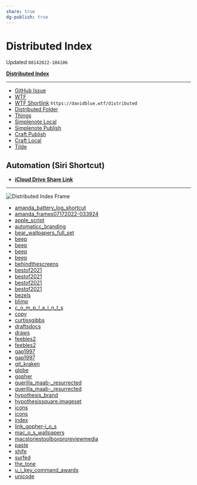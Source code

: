 ```yaml
---
share: true
dg-publish: true
---
```

# Distributed Index
Updated `08142022-104106`

[**Distributed Index**](shortcuts://run-shortcut?name=Distributed%20Index)

---

- [GitHub Issue](https://github.com/extratone/bilge/issues/330) 
- [WTF](https://davidblue.wtf/drafts/3B7930BE-07BC-4DB9-A591-4254BEE42A82.html)
- [WTF Shortlink](https://davidblue.wtf/distributed) `https://davidblue.wtf/distributed`
- [Distributed Folder](https://www.icloud.com/iclouddrive/0b7XOcnuZWTZlrPVZBegl1DWA#Distributed)
- [Things](things:///show?id=HvkLFcKxxC9x7X7LBCY3DQ)
- [Simplenote Local](simplenote://note/e879806edef84144a4caf5686be3e3c3)
- [Simplenote Publish](http://simp.ly/publish/D5T2P7)
- [Craft Publish](https://www.craft.do/s/Rjbfm6F98SkAnz)
- [Craft Local](craftdocs://open?blockId=4B2C2917-3777-4898-A392-C06FAD4F7AFF&spaceId=d64c60d3-b1ba-bda2-5e7a-5c1baae7751f)
- [Tilde](https://tilde.town/~extratone/distributed)

## Automation (Siri Shortcut)

- [**iCloud Drive Share Link**](https://www.icloud.com/shortcuts/0ca7af906a6c4ea398ed154cb7102d3f)

---

![Distributed Index Frame](https://i.snap.as/Kl9Dwq0g.png)

- [amanda_battery_log_shortcut](https://www.icloud.com/attachment/?u=https%3A%2F%2Fcvws.icloud-content.com%2FB%2FAYp6C7Flo38tKSvrQpZGyk8k-O3ZAXz4_sIoUudz5IxlQDRoF3Hlc68C%2F%24%7Bf%7D%3Fo%3DAsaP9JVMluTOEDgg6-z7CDXauF-99Ip6b26A5AkJ4y97%26v%3D1%26x%3D3%26a%3DCAogIOd_ZBWehWImz85J304lg_ECMwImAXgAMTVPY7sPX0ESbRDA_oroqTAYwI6GvLMwIgEAUgQk-O3ZWgTlc68CaiZS2Mg_Ukx7rJIldmzQJxr8ZRevyLeY1E9Cgzm2sUAuGe7y2fgVcHImrJw3rd6VBp0F68kC82gTjtoT7nbzm8Owk-psq5cXXAUmDAraZq8%26e%3D1663083579%26fl%3D%26r%3D5A2D9D2B-5CD5-4521-803A-F2CBFC844FEA-1%26k%3D%24%7Buk%7D%26ckc%3Dcom.apple.clouddocs%26ckz%3Dcom.apple.CloudDocs%26p%3D33%26s%3DowpoKrU5UB4yS5PKxNx5p8rfO98&uk=Gtp3FUWUwy4itAXpGGtzwA&f=AmandaBatteryLogShortcut.tar&sz=4399104)
- [amanda_frames07172022-033924](https://www.icloud.com/attachment/?u=https%3A%2F%2Fcvws.icloud-content.com%2FB%2FAX7aVK9Y52-MKZBy0nUg7nZ8LECCAR5TNM6fx2pNH1cZKNJAAMOnclgA%2F%24%7Bf%7D%3Fo%3DAgOpaiOP9OApqUtTZ55zttr6nQIQ0pWMwoC3tsOCXTYI%26v%3D1%26x%3D3%26a%3DCAog6_LOZzwmatYn9lNulgMpLmJIy012huVCbSyztJkvNqcSbRDXhIvoqTAY15SGvLMwIgEAUgR8LECCWgSnclgAaiZs-S77r2SSj84V_pyrmIHmTK6Upz_pDviDlaHo-a4Ex9KRYW-NRHImdUqTlEBIdw0AmeUomfrb0mdPmpR5HQ6nkfDkQB3vlPnegElnOT8%26e%3D1663083579%26fl%3D%26r%3D0802CC39-972C-401C-BC96-46028767E96B-1%26k%3D%24%7Buk%7D%26ckc%3Dcom.apple.clouddocs%26ckz%3Dcom.apple.CloudDocs%26p%3D33%26s%3D3aBferYcmeYZCybLCtvQNmg6fYM&uk=KgcF9hYXYx5SS0PK57rXiQ&f=AmandaFrames07172022-033924.tar&sz=666142720)
- [apple_script](https://www.icloud.com/attachment/?u=https%3A%2F%2Fcvws.icloud-content.com%2FB%2FAQ_DwZdb2gmyhBobOulxyYzKOM2dAY7I6l6W34PDAiluTjbzXZUI7aZj%2F%24%7Bf%7D%3Fo%3DAvsugHans5Danbz42dhC767xTfQytbWJI-kfoGT7RhAZ%26v%3D1%26x%3D3%26a%3DCAog2zpoxuL1snXV6fLAsIWdZyM3Pm2Mkp39gxjCyl4qlRYSbRDEiIvoqTAYxJiGvLMwIgEAUgTKOM2dWgQI7aZjaia1r5-6oncGLEELGr7hLG12OBkxB9_gZj4rI7nDnOTx6gzp0mkYnXIm_EBMcyFZF1lwddAOACwfBI3Trh0R17j45L8B7A7RIawno8tkMt8%26e%3D1663083580%26fl%3D%26r%3DF4A6B3E0-C31C-4F56-B2E2-189C1CD5CFC8-1%26k%3D%24%7Buk%7D%26ckc%3Dcom.apple.clouddocs%26ckz%3Dcom.apple.CloudDocs%26p%3D33%26s%3DxmUlRCjZLjGCFhSbLFw-hoIyVGE&uk=MIdRQd0B8ackZaW_IhScGw&f=AppleScript.tar&sz=206848)
- [automaticc_branding](https://www.icloud.com/attachment/?u=https%3A%2F%2Fcvws.icloud-content.com%2FB%2FAS395DpPJLUCrLD7_Jo_wleipgpqAYzELoTLzTojZo_FGX1X932yYWVF%2F%24%7Bf%7D%3Fo%3DAiyBf1RpqOthv6z-QNZp8FauSARGGZbwGr_p3ZT5A72J%26v%3D1%26x%3D3%26a%3DCAogWSIYvdW8bRA04WM3oD8PydTpYRla_5YOdZ6ydU_xodoSbRCLjIvoqTAYi5yGvLMwIgEAUgSipgpqWgSyYWVFaiaNh3q-mt4IY729KIC-mnRF1zU3EwzELO8tIkz8Pw-_-pOe6YYcyHIm8AVz0P-TCyDXedWwQyfP14RoNPmcC_tNRyocGwPrO4fzahOSpiQ%26e%3D1663083580%26fl%3D%26r%3DCCC9EC6A-B907-4781-926E-3DB7EEEA2916-1%26k%3D%24%7Buk%7D%26ckc%3Dcom.apple.clouddocs%26ckz%3Dcom.apple.CloudDocs%26p%3D33%26s%3D1G_vfV7JN3YfDwCWa7GjITE4VpQ&uk=2qn0nLW54WYiy-xdPSvVFA&f=AutomaticcBranding.tar&sz=46724096)
- [bear_wallpapers_full_set](https://www.icloud.com/attachment/?u=https%3A%2F%2Fcvws.icloud-content.com%2FB%2FATDpwOSPhKoJ6Nf14Eo2i2G2jj26ATo9AVNBKkJfU8tBpwsdZxKnIPn7%2F%24%7Bf%7D%3Fo%3DApvI1TdGVaQu3xBGqhoam5c-M8Bk5GXMsja42TW2KhIv%26v%3D1%26x%3D3%26a%3DCAogE7IqGZoqDOZ3wmRxo9lgQ_Xk3opj8TnxtKW4TdQJ3ikSbRDmj4voqTAY5p-GvLMwIgEAUgS2jj26WgSnIPn7aiafCIUik0PBtDXOVC7LVeiCTREsazN89aMyZHx9ErTiH_6Rh-rXPnIm16_4QQN-orVFRlaB9gOUtIt7E-LHRpcow85tFwTUB_O3XztSf-4%26e%3D1663083581%26fl%3D%26r%3D4DB259E6-E95D-4432-B262-1A2F2B0085B0-1%26k%3D%24%7Buk%7D%26ckc%3Dcom.apple.clouddocs%26ckz%3Dcom.apple.CloudDocs%26p%3D33%26s%3DzpjTdqLk8GBbGKWEmEqV606GnE8&uk=x2HZszpRwRquCp005UCj9A&f=BearWallpapersFullSet.tar&sz=154396672)
- [beep](https://www.icloud.com/attachment/?u=https%3A%2F%2Fcvws.icloud-content.com%2FB%2FAZGHU7do_k9_nSFhqMZvIpF-MVKLAXt4uVvMsqrKPmHjNWvWNvr7y1hj%2F%24%7Bf%7D%3Fo%3DAmKTzEFDNpVsMKMewYDqQ2MKODFnaUjePFxANMm7KOjm%26v%3D1%26x%3D3%26a%3DCAogZPZ3tNlChINfeIeWn97r4AxsMfzKSfeUmC5GvrtTnHYSbRDAk4voqTAYwKOGvLMwIgEAUgR-MVKLWgT7y1hjaiafKDmvtoQHrxUdY-SoMhGyFAfQvAdlRZzWT7eQXUXJTHGXW3IAfHImUN_gxGnjZ6EJq56mfoOWvyavNIiwzvXw6LGiVrcYBDK27TjD7f4%26e%3D1663083581%26fl%3D%26r%3D5068CAC5-9DDC-438B-8596-8E0C4D855866-1%26k%3D%24%7Buk%7D%26ckc%3Dcom.apple.clouddocs%26ckz%3Dcom.apple.CloudDocs%26p%3D33%26s%3D14kG6DPSfkrpXfVjStDXkBafjnw&uk=qHnPFA6z3Rz99UPYYEZY0w&f=beep.zip&sz=19521895)
- [beep](https://www.icloud.com/attachment/?u=https%3A%2F%2Fcvws.icloud-content.com%2FB%2FAcRS0U0X33WJ-JLtMwFiWyMj6YFSAdlJueA6ZaWdqVHselS0xt4mW166%2F%24%7Bf%7D%3Fo%3DAkfPRz1U4BMDJ9XokZMqsR1XPZys8dmhHkqDNYZn_G__%26v%3D1%26x%3D3%26a%3DCAogkiYH71ZmGODEvKqYbAWZf8trZpm3evgGLGXDTYb4L94SbRDPl4voqTAYz6eGvLMwIgEAUgQj6YFSWgQmW166aiY-kNFd3QYZL1Dpk3KQrzHvomXFPHB_fXS_uBMM4lHcbbKVwDgOFXImimt-cWE5fNZoxAQRr6zgn6IXqI1yAJQaJkdv1gFo77SMvugEe9k%26e%3D1663083582%26fl%3D%26r%3D15A8B4CB-39FC-454D-9D50-9A6369BFEB46-1%26k%3D%24%7Buk%7D%26ckc%3Dcom.apple.clouddocs%26ckz%3Dcom.apple.CloudDocs%26p%3D33%26s%3DWCXMJzU2Zdb2sfPFlkqA8gMh6tM&uk=UQ1f3_UbJi0eszx8qkXxOw&f=beep.iso&sz=921600)
- [beep](https://www.icloud.com/attachment/?u=https%3A%2F%2Fcvws.icloud-content.com%2FB%2FATgVYMcoQNZLARCzL-pmXdi4OmZ4AVJ75Iwti4GSsSSOL-BqovsweMyq%2F%24%7Bf%7D%3Fo%3DAgyKGDYFUlS34MXMQoa6zPoG_7AYR8iuz3cYG45NfS0o%26v%3D1%26x%3D3%26a%3DCAogFWbT8O0_wSAFq0hWm_rAFjpCGOIWLGM-lHYWCZ12eFkSbRC9m4voqTAYvauGvLMwIgEAUgS4OmZ4WgQweMyqaib3tmLv-y0A-nsdO2IzZLNqWY9hWsVqRHV1xK50QAJKYzRbnZuw7HImdinjAr9mm8gkKsnOdwN-3hrH5FnTh64vAZi36vcPBiY3TpFbPtQ%26e%3D1663083582%26fl%3D%26r%3DD984FF54-AB40-4106-BC57-DC51CB65F0A6-1%26k%3D%24%7Buk%7D%26ckc%3Dcom.apple.clouddocs%26ckz%3Dcom.apple.CloudDocs%26p%3D33%26s%3D0d6w2cSnvU153EjKfvuBu-APqj0&uk=bB_JBWnKYBoYExWp5IXi5g&f=beep.dmg&sz=55315)
- [beep](https://www.icloud.com/attachment/?u=https%3A%2F%2Fcvws.icloud-content.com%2FB%2FAWnR-I1n8Ikb7sqbEKIjT-TJwpTBAVSccBg8MngYTWR8EifN1r2AGVij%2F%24%7Bf%7D%3Fo%3DAqEJuHtz7O5FwsoWJWlXt1Lp1tgIxUGFieBVDpIUkXDQ%26v%3D1%26x%3D3%26a%3DCAogkP26M9MkDcatYuHre32x1QBt4sbb4yUQV_0o6gI_vuUSbRDKn4voqTAYyq-GvLMwIgEAUgTJwpTBWgSAGVijaibA95NgcU5PJinHqPtV6hA98O87coWS_fJ5dyl0mIr1pZ22WYZnqHImvuWCAkT7NiJpgejpOxq7lLMlOKQw3S8fekWqTJkRX_00LhD56g0%26e%3D1663083583%26fl%3D%26r%3D62E4F7F1-26B5-4F7B-814F-831F9CF008D5-1%26k%3D%24%7Buk%7D%26ckc%3Dcom.apple.clouddocs%26ckz%3Dcom.apple.CloudDocs%26p%3D33%26s%3DwZAN4S-JUBKbAi4q8EZ1uWHVPIs&uk=ylPyFUWtTUFRoiAsWJRm2g&f=beep.tar&sz=37477888)
- [behindthescreens](https://www.icloud.com/attachment/?u=https%3A%2F%2Fcvws.icloud-content.com%2FB%2FAQsXTv9GX017J1cCpuQFP5Nh7kyWAQXYAyuz2_k9s11rqdS8RgOewTbs%2F%24%7Bf%7D%3Fo%3DAkXJ2fbUcR7gCSzfR2lXEJF0bBUeHMGst0p80Fd5Gs64%26v%3D1%26x%3D3%26a%3DCAogR5P9LfRzGqupFQKi7X7cbAUd7FYRiT_yuy6hA2KnjrQSbRD2o4voqTAY9rOGvLMwIgEAUgRh7kyWWgSewTbsaiZmDxo0c6XGIyIiynZklhBjeCe_Ob8iRXrTDTIg3o_tTSTH4cxovHImAbG-xvX7mBt2SWfued7ixheAhmhNeOBdL4r0_OVUbrZHRET0XU8%26e%3D1663083583%26fl%3D%26r%3DD75C1D5F-9185-4BFE-8E2D-01D6B11B7E95-1%26k%3D%24%7Buk%7D%26ckc%3Dcom.apple.clouddocs%26ckz%3Dcom.apple.CloudDocs%26p%3D33%26s%3DTuJt_2k8JOGDRb9cPUhcZkeCaJg&uk=L8fgu9R9bKAYE7nvrJh88A&f=behindthescreens.zip&sz=767385053)
- [bestof2021](https://www.icloud.com/attachment/?u=https%3A%2F%2Fcvws.icloud-content.com%2FB%2FAY5rvQWYxeSuyBtA5Op1b8GgglohAVCeSNuqDrUjdhEAO4dxOHS4qvD5%2F%24%7Bf%7D%3Fo%3DAsLlMdttBFE5wnjWC9_6oN3-5OvL_URIZnmXifLMn7yD%26v%3D1%26x%3D3%26a%3DCAogbCo-V329q9NxCHzgPdi4TPS5vxKveaEHXE9O51t4deMSbRDop4voqTAY6LeGvLMwIgEAUgSgglohWgS4qvD5aibhu-x6QW22Nz9Z_NiHhuceaLvh3ODB2R5fX8ZCRHEagecNg3XEFHImbiyWpOCfk08H-683J74Hb6IBXTNNiBD43623U4-T-flgYwH2-tw%26e%3D1663083584%26fl%3D%26r%3DEC9CC98F-85F4-446F-B8D3-FB29128C7FBE-1%26k%3D%24%7Buk%7D%26ckc%3Dcom.apple.clouddocs%26ckz%3Dcom.apple.CloudDocs%26p%3D33%26s%3D84xPNNcymuRB1ZI8qZC-7Yv5cQc&uk=u7URAEtOFsrpDC5G9K4GTA&f=Bestof2021.zip&sz=387920639)
- [bestof2021](https://www.icloud.com/attachment/?u=https%3A%2F%2Fcvws.icloud-content.com%2FB%2FAS9SfDDLeRS6tlKCmpTtCN1V58BZAQby8yMnRRXtEPT2CP8gEncPXmnh%2F%24%7Bf%7D%3Fo%3DAp0foriUlOtUn0DHp2uLfQRcejMrNcrLv3C2BPTg9dxa%26v%3D1%26x%3D3%26a%3DCAog6d3Ds2_qrT75lhstK-Ysv3O2LfK5Bc4wbhc1IO5x_S4SbRDoq4voqTAY6LuGvLMwIgEAUgRV58BZWgQPXmnhaiaSxfcmnT92dvUiOa7GX9F47P7lt6mEmEt6Hq6LqJGwftZMmhJIOHImGLM3cJVI4rHo0VhHJO2kALg4KZJ8tgRqvQ6OGOZb4t93K6Z-cNk%26e%3D1663083585%26fl%3D%26r%3D0F6543E5-8BC6-47EC-938C-5D6A416E0DC8-1%26k%3D%24%7Buk%7D%26ckc%3Dcom.apple.clouddocs%26ckz%3Dcom.apple.CloudDocs%26p%3D33%26s%3Dci9M2juCJd25IF62rxXNMDZVwXs&uk=5bh5DdqpFSR1XSGyJPvyNg&f=Bestof2021.tar&sz=388070400)
- [bestof2021](https://www.icloud.com/attachment/?u=https%3A%2F%2Fcvws.icloud-content.com%2FB%2FAVg6qJT1PkMsSmVpOVyxxSQFHr5rAcW1teNXH5p3jlq6nfA71-d9SZT-%2F%24%7Bf%7D%3Fo%3DAkEEcBxXJg387oVDp2-1GZ1JQ3QVi8T9II9SIVgtM0Uh%26v%3D1%26x%3D3%26a%3DCAogP1fn4ERPCv_5bzYhR20_NGGQV9iVaRCiMnf3ko4ZwHcSbRDvr4voqTAY77-GvLMwIgEAUgQFHr5rWgR9SZT-aiYqJLMLqzVFwYx4nsl9vK7BE14hrmpW3EH4KigBl6VIdpcBqJ8FRnImwQKq9EQFR0fg7HL1PIriQf968h3Lpch8yqtG2F8EyX8PWy6qJsQ%26e%3D1663083585%26fl%3D%26r%3D7C4827DA-1A4F-470D-8AA2-86C811A0DA49-1%26k%3D%24%7Buk%7D%26ckc%3Dcom.apple.clouddocs%26ckz%3Dcom.apple.CloudDocs%26p%3D33%26s%3DUa8sKywDGl2_9JXdZQuQuUfDzJM&uk=e8f1jMShofdsPielG3DCYQ&f=Bestof2021.mp3&sz=227191250)
- [bestof2021](https://www.icloud.com/attachment/?u=https%3A%2F%2Fcvws.icloud-content.com%2FB%2FATCmGjANmkyV1GHV9205mKQh8pB6Ac2AWxBnu6CwpzDi6r4KPOsFIEJ0%2F%24%7Bf%7D%3Fo%3DAvqlS7AQNWZTMOvGrxoYPtKuCg57Msd_oAe1ewjRNo5p%26v%3D1%26x%3D3%26a%3DCAog0dMaNgsExhzxlCO9gfchfi_AueQiBB7Fd29I_8v7BHYSbRDGs4voqTAYxsOGvLMwIgEAUgQh8pB6WgQFIEJ0aiZ4wQdxoZ-OGiRvu53P2-2er-f8Rffz-Mxie9pnB6I_F2CBy_qch3Imu7tTYpakQ39AGzjUMA4tB44Oc0vo19fA50oWPbnNBPaOfVwrw4A%26e%3D1663083585%26fl%3D%26r%3D6D18A3DE-67BA-45ED-A97C-44A2D39881C9-1%26k%3D%24%7Buk%7D%26ckc%3Dcom.apple.clouddocs%26ckz%3Dcom.apple.CloudDocs%26p%3D33%26s%3D9Xrh6XSNG6uhSJtjlp-ne6O7Qsc&uk=NEsNQl1yANDeCoCxzMPZjg&f=Bestof2021.7z&sz=387917216)
- [bezels](https://www.icloud.com/attachment/?u=https%3A%2F%2Fcvws.icloud-content.com%2FB%2FAYFJHhDxXmUZsvzvbEsmrZemvXmjAbZBAUbfLIamyVshaAaIqpCB2DNR%2F%24%7Bf%7D%3Fo%3DAsVZQXsGOgqQVQadPpOaV8QTWfJDeySKZPCREDTCg7gM%26v%3D1%26x%3D3%26a%3DCAogK5qMAueBHpxi-HF4ixvc_9FNW9UoLKtrd3i7ZSQ9VtoSbRCit4voqTAYoseGvLMwIgEAUgSmvXmjWgSB2DNRaiaH5JBqKPz3ePs6paffcKciFQDso4HgOiwHxBSn6ekclGUv9B9Z2XImH49HFJPZzfiTychI_hRTBItjBr9H7odhDBQv1pDBLm_7avMTO-g%26e%3D1663083586%26fl%3D%26r%3D994AC4AF-B76F-4902-9A7E-6F8E9346F877-1%26k%3D%24%7Buk%7D%26ckc%3Dcom.apple.clouddocs%26ckz%3Dcom.apple.CloudDocs%26p%3D33%26s%3DiHq0PYISVTGOSvKKJdIKZnlSPCI&uk=xWuBHMhGvwStFZttwlNq_g&f=bezels.zip&sz=6973988954)
- [blimp](https://www.icloud.com/attachment/?u=https%3A%2F%2Fcvws.icloud-content.com%2FB%2FAS3qkm2B6HgD4deOaIo5rhB8Ln2HAfZt2fgq4lzXa2_npgjQ4V-jyRA-%2F%24%7Bf%7D%3Fo%3DAktqrcwNvGQyuHSN71d66oFDxl-Iuhlakhw-R4k1eB-4%26v%3D1%26x%3D3%26a%3DCAogtzc0wWbeFxfnGnwf2DWngFPCSIHXsmS33gxRZq7IsdUSbRD9uovoqTAY_cqGvLMwIgEAUgR8Ln2HWgSjyRA-aiatnXIetZ9dTa3nTsvT0Ht00Ja6DTijOwcPCMSJeuVNS7SrwTjp1HIm811XNImCfjtYbvVpFV7fcz1OWc4dd-Ajv6J_6Zz8fjMThpechkw%26e%3D1663083586%26fl%3D%26r%3DC1D19FBB-6C8C-40C9-BC42-9EEE8BFC7A5E-1%26k%3D%24%7Buk%7D%26ckc%3Dcom.apple.clouddocs%26ckz%3Dcom.apple.CloudDocs%26p%3D33%26s%3DlcozvVH5e8qvCKdK1LtXzLKaDPA&uk=ni3LiVPxagA_yN9KK58F0g&f=blimp.tar&sz=21480960)
- [c_o_m_p_l_a_i_n_t_s](https://www.icloud.com/attachment/?u=https%3A%2F%2Fcvws.icloud-content.com%2FB%2FAR0UIzs5QaEHyD80ZBQWdcQcDy8tAX2bB0n7BippnpIC0QXTWWC4t2qc%2F%24%7Bf%7D%3Fo%3DAtRp_ogsz9GpFRZpygKQvgxkTuBnZcw_YMxCl3-9YptI%26v%3D1%26x%3D3%26a%3DCAogxB5-dTM5DApcNGLsjbLU31JBH_-YXAVqcsBgVW4I110SbRDWvovoqTAY1s6GvLMwIgEAUgQcDy8tWgS4t2qcaiYgzLsdFoHQ12SxjzlyNRiRFWEayS_jyapj3tLoCM7T9m8L5NV7Q3ImWIuEm7Vgw-H0SIImqKclHWqyk3R0gK_Bu1vRyf96XLHqg2uowto%26e%3D1663083587%26fl%3D%26r%3D2578DC5E-B725-41F7-A073-29E0363873F1-1%26k%3D%24%7Buk%7D%26ckc%3Dcom.apple.clouddocs%26ckz%3Dcom.apple.CloudDocs%26p%3D33%26s%3D4ER902QztcfxBklMD3vfNlQJFcA&uk=dkOTZJArljm9zcRA60OSjg&f=COMPLAINTS.zip&sz=293314881)
- [copy](https://www.icloud.com/attachment/?u=https%3A%2F%2Fcvws.icloud-content.com%2FB%2FAdC-a4yJsyf180Lnjs-mtIVEErKPAVQ81qZEqn01GYpfb47s9kqN6zmu%2F%24%7Bf%7D%3Fo%3DAokeF2spLVTE1GfknOh8c8kUqIuSA-uhNptc5KmteN5t%26v%3D1%26x%3D3%26a%3DCAogkn_IoVEDY47wtCik3VNlXr_o5Cc37JpJJ_66uWryLdISbRC9wovoqTAYvdKGvLMwIgEAUgREErKPWgSN6zmuaiZWhurEA_txynu0S9SMpOAo7Nb20neg9Q-R_IR_ANtdr_Yl5OsG8HImEITwQi2qQFf7AHewWmSUt1wtTuA7ARfDjiqee4X0K_nf0l9777E%26e%3D1663083587%26fl%3D%26r%3DF326F4C6-F3E4-48E8-8C2E-306202D15AB8-1%26k%3D%24%7Buk%7D%26ckc%3Dcom.apple.clouddocs%26ckz%3Dcom.apple.CloudDocs%26p%3D33%26s%3D5MlVMJ6DtLb1ftdKxUzFu0Aw5Jg&uk=nSp7rSruHYkCWP9vzKvH7Q&f=Copy.aiff&sz=77144)
- [curtissgibbs](https://www.icloud.com/attachment/?u=https%3A%2F%2Fcvws.icloud-content.com%2FB%2FARUsdmJNBw5jBb9_0sfltq2v0vOmAS-PZXK-4Ht3YiZPcDlGr-gy07NQ%2F%24%7Bf%7D%3Fo%3DAoeGYh6NE_QE_swU_I-nbXjfCe50dS1AU9-HbG_bsRzj%26v%3D1%26x%3D3%26a%3DCAogekKP_ibqIoMI2HwcWYX_JI3_J4kuxG4a10vsW3GPUZcSbRCfxovoqTAYn9aGvLMwIgEAUgSv0vOmWgQy07NQaiaOM_1-DJP8n0zC236eM7nT-FkC9Jezl-NtH_f-93-iFrEeneCB8XImA_du7kSs5PIPBPPJH7WAz5CqKZvrCk0uVT1hoqRz-oE-isdxPKA%26e%3D1663083588%26fl%3D%26r%3D5C951FC0-AE9F-41EB-99A4-4520ECA0CA68-1%26k%3D%24%7Buk%7D%26ckc%3Dcom.apple.clouddocs%26ckz%3Dcom.apple.CloudDocs%26p%3D33%26s%3DurGDP9ZzOBxehDlylBZO-c_1er4&uk=n3tQFfVmaqaBDL91Xui6PQ&f=curtissgibbs.mov&sz=253121636)
- [draftsdocs](https://www.icloud.com/attachment/?u=https%3A%2F%2Fcvws.icloud-content.com%2FB%2FAVPiibwRQNaDqMA1b9K4_1GcJ6RmARk6is2Z-o4qzkW8T0tiGi_CJffp%2F%24%7Bf%7D%3Fo%3DAququiTXEZ6_fcHfcCmc5kICUlPpBCWHstA7HDbL3rKq%26v%3D1%26x%3D3%26a%3DCAogzc2W8pkQWbwxSeYVE99MH3E7Dvn6mKWb8q7f_NrQW80SbRClyovoqTAYpdqGvLMwIgEAUgScJ6RmWgTCJffpaiax0hXxSsWlJHnrbasC_kGOdycX_4QP4rv8c92_lpfy16qn4qKqDHImqTtFD8WF2XfrzNTxevnlqg7QpMp9X3ZoTHTTyoICuBa7OWrlL0o%26e%3D1663083588%26fl%3D%26r%3D5961BA20-D45C-4EDB-9172-1DC9F329E2D5-1%26k%3D%24%7Buk%7D%26ckc%3Dcom.apple.clouddocs%26ckz%3Dcom.apple.CloudDocs%26p%3D33%26s%3DzFCtLLdyoXbMrgOVplPBUZkj5UU&uk=PKmJ6k9rtlRur9iP3u8jNg&f=draftsdocs.tar&sz=12861952)
- [draws](https://www.icloud.com/attachment/?u=https%3A%2F%2Fcvws.icloud-content.com%2FB%2FAfOb8JvVD_jHL85lXswSKM8h8IwmATKXDJdS6ArVS8V1-GkQTvMulRms%2F%24%7Bf%7D%3Fo%3DAq0Dmav8vyzOWOKPEIlPzu1-vT0-an9Tg4iGNrmF9aqT%26v%3D1%26x%3D3%26a%3DCAogHFDsrDv6rML6rK2QmjrlBA_Q23jOeZAcr9LOzG7w5AISbRCMzovoqTAYjN6GvLMwIgEAUgQh8IwmWgQulRmsaiZ5hyunvpyqjXwMS4Ylsgd6nI9ndaNffY4krv84uDJj4lZ1tr-SGXImcis6TpcZ42bIfO-o7uJfdJGmatPDkISVYxr4olBn274_9lWqzY0%26e%3D1663083589%26fl%3D%26r%3DBF6C98C2-7149-4E02-93CC-43B6820B0884-1%26k%3D%24%7Buk%7D%26ckc%3Dcom.apple.clouddocs%26ckz%3Dcom.apple.CloudDocs%26p%3D33%26s%3D6TiqiC1RYynqniPWi1vuaMG6PeM&uk=uk0mYWwL-I-U6vNYXGe9RA&f=draws.tar&sz=74442752)
- [feebles2](https://www.icloud.com/attachment/?u=https%3A%2F%2Fcvws.icloud-content.com%2FB%2FAfVaE7UjA3yauoM0vZccstsAL_wXAQEaCG9gqdShGbqK2Lge8IuoX6-B%2F%24%7Bf%7D%3Fo%3DAmKnLqzGwzB41WyFIpx9xm1L5-YLuxePzKz2vJoEivjo%26v%3D1%26x%3D3%26a%3DCAogYuuzrC8Jx_2xguDsbU4hlJ3rDLSwmdOkyBVYPM8OUiUSbRD80YvoqTAY_OGGvLMwIgEAUgQAL_wXWgSoX6-BaibhN0PVIqGcNZ6zMlGf3owXsp1AKg4TnlxWjN0vSBg2KGTn-lkx7nImHcZSzeoFQnudbT4JzU1Nk6NGLWgwTK61vt7Qom_rIPm8DzMdYDU%26e%3D1663083589%26fl%3D%26r%3DE49A3D7C-9643-4D52-AA59-B387257B8940-1%26k%3D%24%7Buk%7D%26ckc%3Dcom.apple.clouddocs%26ckz%3Dcom.apple.CloudDocs%26p%3D33%26s%3DMVZt-nXFOUdT7nL3WymVtNM9sZw&uk=ZXCf162vWV-Th9UUrIJ6Mg&f=Feebles2.tar&sz=6426624)
- [feebles2](https://www.icloud.com/attachment/?u=https%3A%2F%2Fcvws.icloud-content.com%2FB%2FAayMLu4A1H32iSch3KekrvLh0Np2AWuKRd2TMolrmFMlL6_rLwQWcIVD%2F%24%7Bf%7D%3Fo%3DAsl5lFLodlkDAl_vX0RGR4onbKQbhC9OW0vDoLiOGXwz%26v%3D1%26x%3D3%26a%3DCAogvQMFMoQclMnEfcy_9gQrEwEDcqNY3TdIa3QdPiID1twSbRCY1ovoqTAYmOaGvLMwIgEAUgTh0Np2WgQWcIVDaiYx-4Z4RzqXTboHlwkP2aXHm1Fcp0wkzbVYiOlxDyGMZhWOWZcH3HIm6Sn3etUD_HcOV09REy7LH-oTc1pWPdFOLtcSi_9s11x71fm6J5k%26e%3D1663083590%26fl%3D%26r%3DDB75DBA4-BE05-43C2-A6A6-28733028B41D-1%26k%3D%24%7Buk%7D%26ckc%3Dcom.apple.clouddocs%26ckz%3Dcom.apple.CloudDocs%26p%3D33%26s%3DgkmT22uOg5QFucstWlt31tyEzD0&uk=e2oc3wOohHcDvxV1feM1aw&f=Feebles2.zip&sz=6419470)
- [gap1997](https://www.icloud.com/attachment/?u=https%3A%2F%2Fcvws.icloud-content.com%2FB%2FAVPCqcMj-L8gzGoTADqEP4mYjSryAVjB4MavPeARf4e5wLk1414LGSCQ%2F%24%7Bf%7D%3Fo%3DAu1lkXBpVp07HrP9_BRm3z_A11MPLIcTb5X_6MhqtF_r%26v%3D1%26x%3D3%26a%3DCAogyySdzThldVuW4ZPhiKZh_lSin16ZrwsHHJGv1NlhWVMSbRDz2YvoqTAY8-mGvLMwIgEAUgSYjSryWgQLGSCQaiadLsnxC3qS-JHoQw7h0UDI6sm7gLKvv1HaM9f5AaYY_IBXTFEwMXImVM6wYnYHGTGub0jPCjzo85heVEfsRS5Pcl7TPuUsixdTPpE0rjI%26e%3D1663083590%26fl%3D%26r%3D8C27903B-62BC-4123-AE7D-776E0E8E6EE3-1%26k%3D%24%7Buk%7D%26ckc%3Dcom.apple.clouddocs%26ckz%3Dcom.apple.CloudDocs%26p%3D33%26s%3DOuCG-dJLR9_xIwHLPwZseruiQWI&uk=cklyp15ab4ZXOBCx30WnCg&f=Gap1997.tar&sz=522081280)
- [gap1997](https://www.icloud.com/attachment/?u=https%3A%2F%2Fcvws.icloud-content.com%2FB%2FAXDcPXyfifLYxPs3sCJc_l2kqot_AY53GzF_Ra25d-9_gbpIz4JADKwx%2F%24%7Bf%7D%3Fo%3DAmcSItMtNL4m90q91PYud6Q7I7IFJ9uc7TQlsGY8QeHC%26v%3D1%26x%3D3%26a%3DCAogq6-9pXbG1J7SUam_j2NVDOOv57Bx9uga3hz_YBV2i2ISbRDI3YvoqTAYyO2GvLMwIgEAUgSkqot_WgRADKwxaibl5EC-No_KzjbYoUugDFhEiFhIMxP9SwrTj2T3lyLqWVGdgSYQ4HImwAgY9epCXolppoG6dsJZCcKrBWpZdKMwouKcPy8cIdipekGeYuE%26e%3D1663083591%26fl%3D%26r%3DFDE99719-4597-4F8F-815B-6AFBD907C64E-1%26k%3D%24%7Buk%7D%26ckc%3Dcom.apple.clouddocs%26ckz%3Dcom.apple.CloudDocs%26p%3D33%26s%3DfN7wtFGr4fVzaRYhy6HOVmCuIgk&uk=ZjuV5DFr3Fg-FsnZ747neA&f=Gap1997.zip&sz=522075827)
- [git_kraken](https://www.icloud.com/attachment/?u=https%3A%2F%2Fcvws.icloud-content.com%2FB%2FAQjOKdzYwlltNOiZurKlHf4wbjTpAcZ4P6PScD_pQRximguMSdlQ-TuS%2F%24%7Bf%7D%3Fo%3DAgdnSI1oeXSSjtJnfYsNX3uMIJd7Mar8gp13EUqfhtUf%26v%3D1%26x%3D3%26a%3DCAognApNi2bUjZ2vVuhPOzXX1vXBZ4JqMygu-E_cdP2WtYkSbRCX4YvoqTAYl_GGvLMwIgEAUgQwbjTpWgRQ-TuSaiY8Abm-Mz8Ifd8kNWuaqazsa_oIMOQoRCjOyWkwYEIWZOEkFil93nIm8hRinMF08T4_XYdezIrkdFejGxjw5awz6mDa9nfEjML6vwUj89Y%26e%3D1663083591%26fl%3D%26r%3D2B91D25F-113A-4B1F-853B-DB6F6F631665-1%26k%3D%24%7Buk%7D%26ckc%3Dcom.apple.clouddocs%26ckz%3Dcom.apple.CloudDocs%26p%3D33%26s%3DVu_hSrol2NUBYl3evz_8YVh8M1Q&uk=9chKgUwwXtr9y_ccRCa9Qw&f=GitKraken.tar&sz=8084480)
- [globe](https://www.icloud.com/attachment/?u=https%3A%2F%2Fcvws.icloud-content.com%2FB%2FASiZHNGNuy8grAJTxSPPqX-RcRbrAYgiVFMX7iLmEoRO4ntiphzEngNz%2F%24%7Bf%7D%3Fo%3DArUfzhLMeUZJO4m16MKgyemDOOcLvV2PbY31WRnIzans%26v%3D1%26x%3D3%26a%3DCAog3xA2MIch4B6GowQNNvFIkDOphGGXemg7AaqVzxzgL3oSbRD95IvoqTAY_fSGvLMwIgEAUgSRcRbrWgTEngNzaiZ-6DRNEe_OA3KZSsh25Koa_zMB5isAlnkalW_CC0mjfqPfvyhHOnIm6UxhorRDIo7fxH9l0tcRo5kGG4sZ3BOrlRtKE8XRS3HIODfgdH8%26e%3D1663083592%26fl%3D%26r%3DD9105714-11D8-4EE3-8A35-049C2FF43D95-1%26k%3D%24%7Buk%7D%26ckc%3Dcom.apple.clouddocs%26ckz%3Dcom.apple.CloudDocs%26p%3D33%26s%3DOD0s_QettDJMVKVzNwE-Zu6P1mw&uk=grLpL6Q-_T1GbHjoLsAfmQ&f=globe.tar&sz=117072896)
- [gopher](https://www.icloud.com/attachment/?u=https%3A%2F%2Fcvws.icloud-content.com%2FB%2FAeHmTH7sFn2cWwOttw-X5stm_M_tAXyCjRWLHXnQQpg_SfHc-jLZSUOq%2F%24%7Bf%7D%3Fo%3DAs16hUl1DLo8O2Fg0M9j0ByEtW6kBrZXp4sY17BgcECI%26v%3D1%26x%3D3%26a%3DCAogPTVDoVoXEvYp7Iduz29vsyTC8PyF843inl0oZYemm90SbRDn6IvoqTAY5_iGvLMwIgEAUgRm_M_tWgTZSUOqaibUhUSwVv3GExpy3IC8CheoDQHt2v3U6OQMoiBjEI2zXIExV7tnbXIm21XbBvPUgaUfnjhRvV1n87J3cr0IWihb6DVuV_TzFOQm2zZpgqY%26e%3D1663083592%26fl%3D%26r%3DCE3108EC-16E2-4830-B4CB-C53505C33907-1%26k%3D%24%7Buk%7D%26ckc%3Dcom.apple.clouddocs%26ckz%3Dcom.apple.CloudDocs%26p%3D33%26s%3D_zO88IYghKMbpEmlXAfEfWYQZks&uk=T1eq8crH6h5Q5LzYegjPOQ&f=gopher.tar&sz=34321408)
- [guerilla_maab-_resurrected](https://www.icloud.com/attachment/?u=https%3A%2F%2Fcvws.icloud-content.com%2FB%2FAVTCsPYGsjo1r0SnvTcGLE8y55maAQlI4Oom1xHrXaFWCk1fZvpQb7v4%2F%24%7Bf%7D%3Fo%3DAjxbudPfnNf5ex6c5m127srA30G51CLAfN-JfF5zswBz%26v%3D1%26x%3D3%26a%3DCAogDQhKMkMnvMP826DfcZGPA8wii_k7MAsptyU4V8UhjR8SbRDE7IvoqTAYxPyGvLMwIgEAUgQy55maWgRQb7v4aianEKIOK_GmCRU0k-nMXlazcGfMLphJ5C7kj9H5jxp9oGoZqb1gjnImlmyP-hR9el0il11JBbz4i44z95nPwfNPjglVvhydGw_8xVfePFU%26e%3D1663083593%26fl%3D%26r%3DB8C4E13B-2D82-4569-8D6D-A92EF31C5F6C-1%26k%3D%24%7Buk%7D%26ckc%3Dcom.apple.clouddocs%26ckz%3Dcom.apple.CloudDocs%26p%3D33%26s%3DoSmPlBuZnaCYhg0H6Jm1hybZ1l8&uk=xqflealNKgUWRHoXVAFNaQ&f=GuerillaMaab-Resurrected.zip&sz=152875942)
- [guerilla_maab-_resurrected](https://www.icloud.com/attachment/?u=https%3A%2F%2Fcvws.icloud-content.com%2FB%2FARaydRzSUSsfAK35QFr1ZUDfP6T6Ab6ZH3enMGcoz3UZ-ld5OJFn8d6l%2F%24%7Bf%7D%3Fo%3DAgbzbyg_HoWr3fWN0o1AqSwyFPauSI1r0gDZkagAfpr5%26v%3D1%26x%3D3%26a%3DCAogaHJxyVqpC4XRQkt73bpE4v9v2Fh8nCxWezemfgk56dkSbRCW8IvoqTAYloCHvLMwIgEAUgTfP6T6WgRn8d6laiZQpP_jZqzGJlsNCxquhYOB-1WtKxSPoOEDGtALU7p_Gf_4GoNowHImc-clekS9SDJhsDwiDotJF0khd_nOsVWRRnLiqWp8wYznMu1eQeA%26e%3D1663083593%26fl%3D%26r%3D339C1A59-3D58-4D8B-AAE5-15CAA2466D19-1%26k%3D%24%7Buk%7D%26ckc%3Dcom.apple.clouddocs%26ckz%3Dcom.apple.CloudDocs%26p%3D33%26s%3DfFYeZ9JP-bbXWzjzOiVXkokudKQ&uk=jMEt79IdgjjZXQ7NOzlOiw&f=GuerillaMaab-Resurrected.tar&sz=152888832)
- [hypothesis_brand](https://www.icloud.com/attachment/?u=https%3A%2F%2Fcvws.icloud-content.com%2FB%2FAemGc3UpWywvyKgd3GWyMyZ2GTvwAeey3Z0YoLutA3giQX9WkMOyny2O%2F%24%7Bf%7D%3Fo%3DAnqLHHPCxSE6nR-7zmbFpCKJvQT6zd7MZE7T39iGIfYP%26v%3D1%26x%3D3%26a%3DCAogLZ32mv0Uge4TMiWRimVq4f_GLgyfL24WH7JsG8JXSdISbRD284voqTAY9oOHvLMwIgEAUgR2GTvwWgSyny2OaiYdATNW03ktJ4-4iN9Kp7h54FIGJJYqSCixZFdcaJIXEgo2rpX9P3Im3qP1oNzj5htNiY-7_mJUiN3D62khl2MFlARxDKiTIP1Y2eJ22rU%26e%3D1663083594%26fl%3D%26r%3D9017A985-16DA-4D3A-BCBE-AA3D28976CC9-1%26k%3D%24%7Buk%7D%26ckc%3Dcom.apple.clouddocs%26ckz%3Dcom.apple.CloudDocs%26p%3D33%26s%3Dc-zme4SgSX1tzhIaLTqmNi8tHNg&uk=-3rvDuWZnwkPYmie1Z4_WQ&f=HypothesisBrand.tar&sz=353792)
- [hypothesissquare.imageset](https://www.icloud.com/attachment/?u=https%3A%2F%2Fcvws.icloud-content.com%2FB%2FAXjHMq3cghqdqIcyqGKZEwShTrG2Ad8pGCNo0MubalGnIe8xOqdlix7Y%2F%24%7Bf%7D%3Fo%3DAoi7uJVoxjoNw8NzAYrHtXcBEX3o97Yj54h4GWEHA_dM%26v%3D1%26x%3D3%26a%3DCAog4cZ5Ofdpbr25Os3jZBhAnHvj2tICjxputg5rIGj9BZkSbRDN94voqTAYzYeHvLMwIgEAUgShTrG2WgRlix7YaibFtCu0ytA6pPVf8u0seDDOQxntmkenclAw6jDTb9gIgqqLMKY93HIm6xeeoLa7b8c1w73d2s_ROsl-si59kqcLSJMhKT_unH_2MVrEPRk%26e%3D1663083594%26fl%3D%26r%3D36E275D6-37FF-4A9D-857A-33BF0FC77A58-1%26k%3D%24%7Buk%7D%26ckc%3Dcom.apple.clouddocs%26ckz%3Dcom.apple.CloudDocs%26p%3D33%26s%3DxFDZWiC7xsNqhftz2ua_esGQ5sk&uk=VJRMV3D9Ar-CJcs6spynzw&f=hypothesissquare.imageset.zip&sz=1268618)
- [icons](https://www.icloud.com/attachment/?u=https%3A%2F%2Fcvws.icloud-content.com%2FB%2FAc3GcxJTVI8g0Fpqe5dN6KW6gXAbAe7pRHjbBlZ0RVH34EkKhgoMLkBZ%2F%24%7Bf%7D%3Fo%3DAn2111o-IlLIn1I8NvZewU2_9Z8DpLcOJDyKLQyQFM7T%26v%3D1%26x%3D3%26a%3DCAogqwg8kkYeAaJmRxswG8N8WO5mFBkzeYNTWXpAbKwwEO8SbRC8_YvoqTAYvI2HvLMwIgEAUgS6gXAbWgQMLkBZaiZIrVFJ0y8E7XxzJ2SIvSImhzsTzI6q9dyk_rxXWwC4U6K_32_-kXImZlmylHZKssD-CKdh1KwfYlppiv9C40Go3MrycKQzDn_qxVCgwFg%26e%3D1663083595%26fl%3D%26r%3D80259BC7-D528-4011-B014-4CB60209B9C1-1%26k%3D%24%7Buk%7D%26ckc%3Dcom.apple.clouddocs%26ckz%3Dcom.apple.CloudDocs%26p%3D33%26s%3DZPmXlamQWrbCGs3nV8ImgeHj0zg&uk=RCCdrkS0eDTfEqOP-Gq1tw&f=Icons.tar&sz=16247296)
- [icons](https://www.icloud.com/attachment/?u=https%3A%2F%2Fcvws.icloud-content.com%2FB%2FAXiYjHHTuU08ygkm7Ijtr8pQWWSaAXOm1Kj2miQKpfPnjl1opdnH4hkm%2F%24%7Bf%7D%3Fo%3DAtCSXPIhTZ-vdhCYAitYTqAGN8kOQ7BuizbsVCpLfDa2%26v%3D1%26x%3D3%26a%3DCAogEbNwFoHKM3TEbfO1Eyiq046vD4BeFfZdgtZEnHftWhYSbRCOgYzoqTAYjpGHvLMwIgEAUgRQWWSaWgTH4hkmaiaetkrcaLRKkwlIcEEgDQbe6HsGp9BfAyjy9C9NQflbgRwl7aQI2nIm8HbjtEEWOdzpqMCK8Rkx-mepYUdsR-BOKjLu890IV-ctYPnWqCc%26e%3D1663083595%26fl%3D%26r%3D7919CC4F-D39F-43EC-B055-478E2E05C55E-1%26k%3D%24%7Buk%7D%26ckc%3Dcom.apple.clouddocs%26ckz%3Dcom.apple.CloudDocs%26p%3D33%26s%3DCxeTH616lE3OeI1PQxDsw7F48Ag&uk=DbwE6xVRe_KMvdqcCvMXnQ&f=Icons.icontainer&sz=96664677)
- [index](https://www.icloud.com/attachment/?u=https%3A%2F%2Fcvws.icloud-content.com%2FB%2FATeRSTFoIFGrmQ3rZgzm8-PK5DvjARUUIkK_5fiaB6ZzdQbvKW6v1Yun%2F%24%7Bf%7D%3Fo%3DAnvbW2Du5lYLdqSpEnyBav1abgMW4yQCfANF1JmuIjY6%26v%3D1%26x%3D3%26a%3DCAogvDWjf_fzu6sdpRuwuv8MNGNjliggY2JwrbrmjyaLjoQSbRDzhIzoqTAY85SHvLMwIgEAUgTK5DvjWgSv1YunaiYiWY4HmdAHwHaIC4htdytk2fPaWbfkdUVmxAllJuduL4Pu9gXBjXImyfnIiymGbkPFZbGhMPno2E_cfVAd2kuaM9pfX_9pooIqrpmhdF0%26e%3D1663083596%26fl%3D%26r%3D34ACA267-3AF6-4F8A-AEC2-D0C400865BC3-1%26k%3D%24%7Buk%7D%26ckc%3Dcom.apple.clouddocs%26ckz%3Dcom.apple.CloudDocs%26p%3D33%26s%3DFGP8A-OyKqqDUqQ5tXlNG15FcYM&uk=LQn9RR0edJgwQHuF3plHbA&f=index.txt&sz=25)
- [link_gopher-i_o_s](https://www.icloud.com/attachment/?u=https%3A%2F%2Fcvws.icloud-content.com%2FB%2FAY7pJhJdmR_aNVdtLwChpeToUPknAdWXm9uhw4hNIBDl9qO_M6S2nfAU%2F%24%7Bf%7D%3Fo%3DAuYiXAmudl4t1ArrVtshrOLzaAFuysOB95siFQyKWp5e%26v%3D1%26x%3D3%26a%3DCAog3VKVi4nViFsvyRhvuSnljVbgETOYIYP9qeA_yuDt1OASbRDMiIzoqTAYzJiHvLMwIgEAUgToUPknWgS2nfAUaiYMIfXLUIZDbeZMEokjzZK3i2DOOuagaSu-dyvCFYdY8W3xFpPqynImlVFpaCowMzXYxbOCMCPMrjLMSUMt_XU5HCucHwrowHp-4o0dAJc%26e%3D1663083596%26fl%3D%26r%3DAF984308-6356-4031-9CC9-8CC908CE1E0D-1%26k%3D%24%7Buk%7D%26ckc%3Dcom.apple.clouddocs%26ckz%3Dcom.apple.CloudDocs%26p%3D33%26s%3D-O4_T_4svq9irN-lN1Hp-XEl9a8&uk=YVeqhHoePfrSZujzNUU36Q&f=LinkGopher-iOS.shortcut&sz=25252)
- [mac_o_s_wallpapers](https://www.icloud.com/attachment/?u=https%3A%2F%2Fcvws.icloud-content.com%2FB%2FASDVn6VsA6Yvu2M3X3zlvCgyqyLFAQ2m7vB9DkFNDsE6047eJk8Qk88S%2F%24%7Bf%7D%3Fo%3DAgEYI5gxov2iPtKR1ZpoczCjAjPbikuuwab5hPBWayFb%26v%3D1%26x%3D3%26a%3DCAogiYnJNRIDY6B0M23z5QPqQJ1UXN-rNkatUTq8oPv4YEgSbRCnjIzoqTAYp5yHvLMwIgEAUgQyqyLFWgQQk88SaibtIK0leVsDxfYUlYc2Fn8dyMHoM7V4lf9VYWF3y8z9oia9pnpNd3ImSAFknitC-EWfNblc6ViEuccYRszX56JUOEyS5lQ_eO21glbpg7M%26e%3D1663083597%26fl%3D%26r%3D13A3A4C0-962F-412D-944E-DB01FE6329B5-1%26k%3D%24%7Buk%7D%26ckc%3Dcom.apple.clouddocs%26ckz%3Dcom.apple.CloudDocs%26p%3D33%26s%3DGRHt-OX2zxl2TD_jDt9hiY1PINE&uk=A3w27nvbD1DeYwceN1iRpQ&f=macOSWallpapers.tar&sz=387464704)
- [macstoriestoolboxproreviewmedia](https://www.icloud.com/attachment/?u=https%3A%2F%2Fcvws.icloud-content.com%2FB%2FAV7NGnxKx21241yWunt6nEqcWfXdAZfR1R6mV2oTTcMpkAxjHi7Bm1YR%2F%24%7Bf%7D%3Fo%3DAkkViQM4cHJEhn7l-54pP1nJ8aQ41yO6451_qMhxHKc5%26v%3D1%26x%3D3%26a%3DCAogCy0hjo4w6U1Z-ZmUSP835fxP8XtlQhkJlGyby8GRyv8SbRCPkIzoqTAYj6CHvLMwIgEAUgScWfXdWgTBm1YRaibxBLEZ_nlIhZYxPJchZLLjeQp3wU-sPiIYfxuLibcvb_x6fGFHGHImO9Arxare5cloxPSWvTikznz1OvdISwCrTdupnDvHoMMCw2PwTcU%26e%3D1663083597%26fl%3D%26r%3DA0C62D58-77E5-478F-A656-1B7DE8500028-1%26k%3D%24%7Buk%7D%26ckc%3Dcom.apple.clouddocs%26ckz%3Dcom.apple.CloudDocs%26p%3D33%26s%3DxW6N9Es2X3Pyd2EPv4hA3t4l9SQ&uk=rUkHeoWwULUKH_mtX7GlRA&f=macstoriestoolboxproreviewmedia.zip&sz=41426665)
- [paste](https://www.icloud.com/attachment/?u=https%3A%2F%2Fcvws.icloud-content.com%2FB%2FAe0AQYTw_MGzhF1Bgzk4D3qQw4HjAcY88TjeIjZ3ribKr0ifG2P3dx20%2F%24%7Bf%7D%3Fo%3DApoGYFVr2w6d10JqQH8gQhyQO52gL650q6FKE6FkKgq6%26v%3D1%26x%3D3%26a%3DCAogZwPLsMj0s0TKhMhIMrk20ytUV7lFqZfHz4FQo1c_lbESbRDuk4zoqTAY7qOHvLMwIgEAUgSQw4HjWgT3dx20aiYJmx4zuG11YEIXgpVtwTPDHpgv7fr0IFLKL9eFm5YXBNFa-t1h33ImT2zfHfwoB8gI0B7DmZUkEtSdIOH2_XDrwpx2PDC45ZptjOY4S_Q%26e%3D1663083598%26fl%3D%26r%3DB0F46D5E-2A9B-4480-A1C1-0C42189A89B7-1%26k%3D%24%7Buk%7D%26ckc%3Dcom.apple.clouddocs%26ckz%3Dcom.apple.CloudDocs%26p%3D33%26s%3DgPinGduRHYaxN7Fe9E1NHZOIsAg&uk=Qi0cFVbMot0c24VcrRhGSw&f=Paste.aiff&sz=22590)
- [shife](https://www.icloud.com/attachment/?u=https%3A%2F%2Fcvws.icloud-content.com%2FB%2FAd97AUqmogIGdtbffovRwwiPyowzAYOuftglRq2vCBEcu2Nqa6Pzy-1R%2F%24%7Bf%7D%3Fo%3DAj2p-6CnMUAsecCymns9pS4b6CNSfApkGOwLDUTQh4UN%26v%3D1%26x%3D3%26a%3DCAogVuZp1oeek63JAUiJDRXy5gVCylTEKddNBBxBuO0NWZcSbRDCl4zoqTAYwqeHvLMwIgEAUgSPyowzWgTzy-1RaiYRjO79iS0LWAFj3XjwoPz0vZZOfar9HWlED29OwvXF55o_gClVbHImhQwBPBIh0gukyXLa3K7eLHsYEYI-RwLG3KSJNXsXPzKMsnxu15c%26e%3D1663083598%26fl%3D%26r%3D5CAA0EEB-0850-407C-9ACB-48A86F630075-1%26k%3D%24%7Buk%7D%26ckc%3Dcom.apple.clouddocs%26ckz%3Dcom.apple.CloudDocs%26p%3D33%26s%3DFzLGo4p7SUL1-H5S_9j8h4pvosQ&uk=pqtqHDOiRTN0B--hdNIkqQ&f=Shife.tar&sz=3234816)
- [surfed](https://www.icloud.com/attachment/?u=https%3A%2F%2Fcvws.icloud-content.com%2FB%2FAdvNSII4cUeZqCTDd-26m2ho7__uAfbiSOsJzfq75QFV1SodXHumSr-M%2F%24%7Bf%7D%3Fo%3DAl84bDhQyeXUjpKZ-WycbxGdKnBVWcXnxqSgAY3MyCCy%26v%3D1%26x%3D3%26a%3DCAogly8TFaBgOsWbaer3Wtk0tiBeUbPNuY-7L8fFIejKaVUSbRChm4zoqTAYoauHvLMwIgEAUgRo7__uWgSmSr-MaiYXvQy6wsIQ-KlVaziO9Azdaqq6Ye4EYLkvqiSsqhQ3b9UZQMMYQnIm9RosealpicwqmcJOZCrKE70Z2fXZxubAHxfN9ySlxqBrgdcmTds%26e%3D1663083599%26fl%3D%26r%3D5B8EBE1E-3492-4F86-A331-21EE3836FC54-1%26k%3D%24%7Buk%7D%26ckc%3Dcom.apple.clouddocs%26ckz%3Dcom.apple.CloudDocs%26p%3D33%26s%3DLZzeeaM0uaKXm5ZaKRD82W9JyGQ&uk=7G5RP2J_kB9Xm7BNv_VakQ&f=Surfed.tar&sz=130939904)
- [the_tone](https://www.icloud.com/attachment/?u=https%3A%2F%2Fcvws.icloud-content.com%2FB%2FAYAuzXSdJCk1b_d_74QBischJydtAVhpaQyWZ7H2jkMDeOfsppmMfQM9%2F%24%7Bf%7D%3Fo%3DAuYwB27wYqB_ZR47L9giPd9qmn-KpoExqBLlaqvgFeT4%26v%3D1%26x%3D3%26a%3DCAogYXZV8D2yGsHM2tDcF6ttpe4Kve4uH6IKiAhq-pVD7EkSbRD4nozoqTAY-K6HvLMwIgEAUgQhJydtWgSMfQM9aibz6v8gVfXNcANeWFjGmszoIgsJw1vXwWKVJkFF96Xxj8jGaWujM3ImhL2o34Io1IzCBvZfRVR0yd31YT6XPXNn7ZPL3trFH2-iZkrJ5mw%26e%3D1663083599%26fl%3D%26r%3DA0340FD9-AB08-48B1-B8BD-CC449ADA9D1D-1%26k%3D%24%7Buk%7D%26ckc%3Dcom.apple.clouddocs%26ckz%3Dcom.apple.CloudDocs%26p%3D33%26s%3DQcOvf-4Y3IFATzq3a6SbYg_5arM&uk=twr_seK1lgbUJgO-0qOeoQ&f=TheTone.zip&sz=269006)
- [u_i_key_command_awards](https://www.icloud.com/attachment/?u=https%3A%2F%2Fcvws.icloud-content.com%2FB%2FAeAWXxvUcDkZQ7kBxvgqR_4FV3A7Ad0zGAAVNQfh-3DNxDUX03xcPM87%2F%24%7Bf%7D%3Fo%3DAq1ii1miXKVLjEo80ZGK1nwGoO6JvVYKMG2YwJCL5YSE%26v%3D1%26x%3D3%26a%3DCAogerJ0EZVhEE_n4L5oEOeekzKcfTRijUYTBpxhoHuSm3gSbRDsoozoqTAY7LKHvLMwIgEAUgQFV3A7WgRcPM87aia9a8oqSWh_P5w8MLZCHqmSH7FnXCk9Fv0e6urP87PUcX2uFNsFSXImxripqH0JwGuSRD7TUM7Qcxd1MxkWegtEaQof9AFPI4UTz1sNzhI%26e%3D1663083600%26fl%3D%26r%3D0F53EF82-AD02-4D73-B47C-4F31CFF4D981-1%26k%3D%24%7Buk%7D%26ckc%3Dcom.apple.clouddocs%26ckz%3Dcom.apple.CloudDocs%26p%3D33%26s%3DdQa04uUrOdk9mf8vk01VIbcpDjM&uk=ilnYtjvWV5X5DaAd4hGFlw&f=UIKeyCommandAwards.tar&sz=3275264)
- [unicode](https://www.icloud.com/attachment/?u=https%3A%2F%2Fcvws.icloud-content.com%2FB%2FAe0T0vMmkpYQDxpGxqihWPnCNfxYATte6OY9Ou4VujE7rRhdt7VhYKqu%2F%24%7Bf%7D%3Fo%3DAmX2Vv6vOitR7nxzitjauVCMNYf_lfZ_6hV6B1MGtedn%26v%3D1%26x%3D3%26a%3DCAogpSLv16q4nqtw_lcbiNJAZyzXTqElVhX7XbSwepUC_3MSbRDUpozoqTAY1LaHvLMwIgEAUgTCNfxYWgRhYKquaiaRsWhXvfOoWIWoA1w3gpg1fKwZlnn4EonW_yKdt5n9q_ppFSrX6HImc2VSkv5EtVWuueShYNyCWVavERFA1RRDE-kd3nVluztyvpxRVzk%26e%3D1663083600%26fl%3D%26r%3D6B574CE7-F44F-48B8-94C6-6BADE03D7E75-1%26k%3D%24%7Buk%7D%26ckc%3Dcom.apple.clouddocs%26ckz%3Dcom.apple.CloudDocs%26p%3D33%26s%3D6fYSVI-9kamB_pWrYqpyHelloS4&uk=Bv3lDhecgW2oluDfTp25Iw&f=unicode.pdf&sz=24046688)